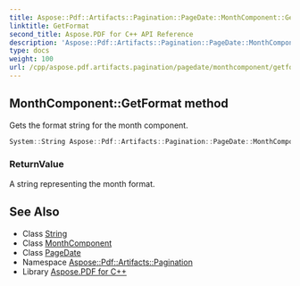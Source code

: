 ```yaml
---
title: Aspose::Pdf::Artifacts::Pagination::PageDate::MonthComponent::GetFormat method
linktitle: GetFormat
second_title: Aspose.PDF for C++ API Reference
description: 'Aspose::Pdf::Artifacts::Pagination::PageDate::MonthComponent::GetFormat method. Gets the format string for the month component in C++.'
type: docs
weight: 100
url: /cpp/aspose.pdf.artifacts.pagination/pagedate/monthcomponent/getformat/
---
```

## MonthComponent::GetFormat method


Gets the format string for the month component.

```cpp
System::String Aspose::Pdf::Artifacts::Pagination::PageDate::MonthComponent::GetFormat()
```


### ReturnValue

A string representing the month format.

## See Also

* Class [String](../../../../system/string/)
* Class [MonthComponent](../)
* Class [PageDate](../../)
* Namespace [Aspose::Pdf::Artifacts::Pagination](../../../)
* Library [Aspose.PDF for C++](../../../../)
